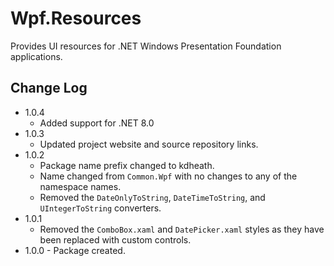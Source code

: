 # Wpf.Resources
Provides UI resources for .NET Windows Presentation Foundation applications.

## Change Log
- 1.0.4
  - Added support for .NET 8.0
- 1.0.3
  - Updated project website and source repository links.
- 1.0.2
  - Package name prefix changed to kdheath.
  - Name changed from `Common.Wpf` with no changes to any of the namespace names.
  - Removed the `DateOnlyToString`, `DateTimeToString`, and `UIntegerToString` converters.
- 1.0.1
  - Removed the `ComboBox.xaml` and `DatePicker.xaml` styles as they have been replaced with custom controls.
- 1.0.0 - Package created.
